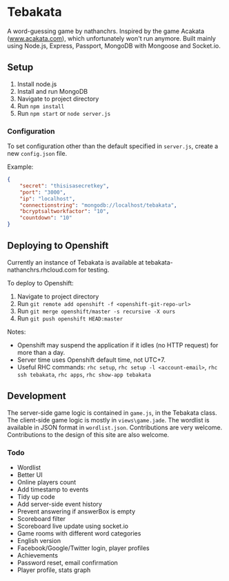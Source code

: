 # Tebakata

A word-guessing game by nathanchrs. Inspired by the game Acakata (www.acakata.com), which unfortunately won't run anymore. Built mainly using Node.js, Express, Passport, MongoDB with Mongoose and Socket.io.

## Setup

1. Install node.js
2. Install and run MongoDB
3. Navigate to project directory
4. Run `npm install`
5. Run `npm start` or `node server.js`

### Configuration

To set configuration other than the default specified in `server.js`, create a new `config.json` file.

Example:

```json
{
	"secret": "thisisasecretkey",
	"port": "3000",
	"ip": "localhost",
	"connectionstring": "mongodb://localhost/tebakata",
	"bcryptsaltworkfactor": "10",
	"countdown": "10"
}
```

## Deploying to Openshift

Currently an instance of Tebakata is available at tebakata-nathanchrs.rhcloud.com for testing.

To deploy to Openshift:

1. Navigate to project directory
2. Run `git remote add openshift -f <openshift-git-repo-url>`
3. Run `git merge openshift/master -s recursive -X ours`
4. Run `git push openshift HEAD:master`

Notes:

- Openshift may suspend the application if it idles (no HTTP request) for more than a day.
- Server time uses Openshift default time, not UTC+7.
- Useful RHC commands: `rhc setup`, `rhc setup -l <account-email>`, `rhc ssh tebakata`, `rhc apps`, `rhc show-app tebakata`

## Development

The server-side game logic is contained in `game.js`, in the Tebakata class.
The client-side game logic is mostly in `views\game.jade`.
The wordlist is available in JSON format in `wordlist.json`. Contributions are very welcome.
Contributions to the design of this site are also welcome.

### Todo

- Wordlist
- Better UI
- Online players count
- Add timestamp to events
- Tidy up code
- Add server-side event history
- Prevent answering if answerBox is empty
- Scoreboard filter
- Scoreboard live update using socket.io
- Game rooms with different word categories
- English version
- Facebook/Google/Twitter login, player profiles
- Achievements
- Password reset, email confirmation
- Player profile, stats graph
